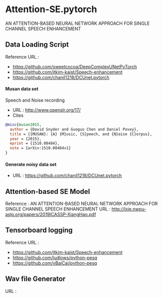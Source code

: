 # Attention-SE.pytorch
AN ATTENTION-BASED NEURAL NETWORK APPROACH FOR SINGLE CHANNEL SPEECH ENHANCEMENT

## Data Loading Script
Reference URL : 
- https://github.com/sweetcocoa/DeepComplexUNetPyTorch
- https://github.com/jtkim-kaist/Speech-enhancement
- https://github.com/chanil1218/DCUnet.pytorch

#### Musan data set
Speech and Noise recording
- URL : http://www.openslr.org/17/
- Cites
```BibTeX
@misc{musan2015,
  author = {David Snyder and Guoguo Chen and Daniel Povey},
  title = {{MUSAN}: {A} {M}usic, {S}peech, and {N}oise {C}orpus},
  year = {2015},
  eprint = {1510.08484},
  note = {arXiv:1510.08484v1}
}
```

#### Generate noisy data set 
- URL : https://github.com/chanil1218/DCUnet.pytorch


## Attention-based SE Model
Reference : AN ATTENTION-BASED NEURAL NETWORK APPROACH FOR SINGLE CHANNEL
SPEECH ENHANCEMENT
URL : http://lxie.nwpu-aslp.org/papers/2019ICASSP-XiangHao.pdf

## Tensorboard logging
Reference URL : 
- https://github.com/jtkim-kaist/Speech-enhancement
- https://github.com/ludlows/python-pesq
- https://github.com/vBaiCai/python-pesq


## Wav file Generator
URL : 
